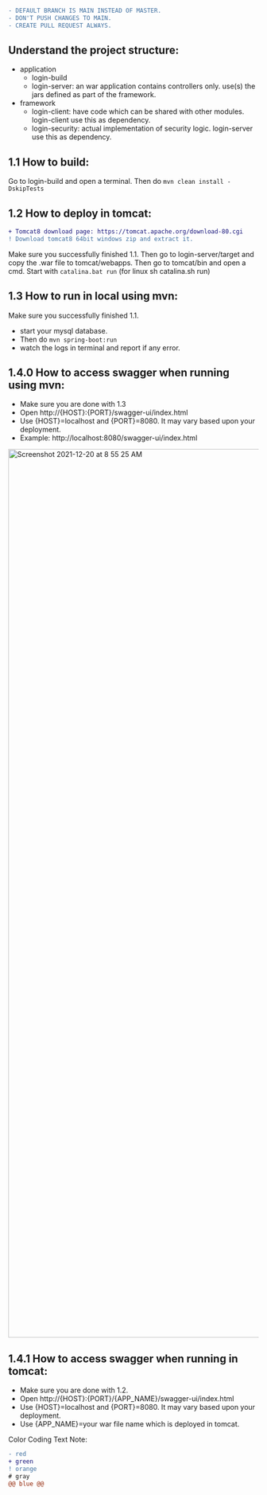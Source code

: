 ```diff
- DEFAULT BRANCH IS MAIN INSTEAD OF MASTER. 
- DON'T PUSH CHANGES TO MAIN. 
- CREATE PULL REQUEST ALWAYS.
```

## Understand the project structure:
* application
  * login-build
  * login-server: an war application contains controllers only. use(s) the jars defined as part of the framework.
* framework
  * login-client: have code which can be shared with other modules. login-client use this as dependency.
  * login-security: actual implementation of security logic. login-server use this as dependency.

## 1.1 How to build:
Go to login-build and open a terminal. Then do `mvn clean install -DskipTests`

## 1.2 How to deploy in tomcat:
```diff
+ Tomcat8 download page: https://tomcat.apache.org/download-80.cgi
! Download tomcat8 64bit windows zip and extract it. 
```
Make sure you successfully finished 1.1. Then go to login-server/target and copy the .war file to tomcat/webapps.
Then go to tomcat/bin and open a cmd. Start with `catalina.bat run` (for linux sh catalina.sh run)

## 1.3 How to run in local using mvn:
Make sure you successfully finished 1.1.
* start your mysql database.
* Then do `mvn spring-boot:run`
* watch the logs in terminal and report if any error.

## 1.4.0 How to access swagger when running using mvn:
* Make sure you are done with 1.3
* Open http://{HOST}:{PORT}/swagger-ui/index.html
* Use {HOST}=localhost and {PORT}=8080. It may vary based upon your deployment.
* Example: http://localhost:8080/swagger-ui/index.html
<img width="1786" alt="Screenshot 2021-12-20 at 8 55 25 AM" src="https://user-images.githubusercontent.com/17001948/146707426-159122eb-b728-4124-b192-2b54916cbebb.png">


## 1.4.1 How to access swagger when running in tomcat:
* Make sure you are done with 1.2.
* Open http://{HOST}:{PORT}/{APP_NAME}/swagger-ui/index.html
* Use {HOST}=localhost and {PORT}=8080. It may vary based upon your deployment.
* Use {APP_NAME}=your war file name which is deployed in tomcat.

Color Coding Text Note:
```diff
- red 
+ green 
! orange 
# gray
@@ blue @@
```


